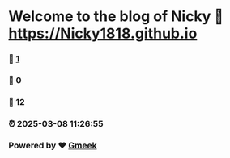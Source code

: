 # Welcome to the blog of Nicky :link: https://Nicky1818.github.io 
### :page_facing_up: [1](https://Nicky1818.github.io/tag.html) 
### :speech_balloon: 0 
### :hibiscus: 12 
### :alarm_clock: 2025-03-08 11:26:55 
### Powered by :heart: [Gmeek](https://github.com/Meekdai/Gmeek)
